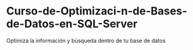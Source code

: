 # Curso-de-Optimizaci-n-de-Bases-de-Datos-en-SQL-Server
Optimiza la información y búsqueda dentro de tu base de datos
